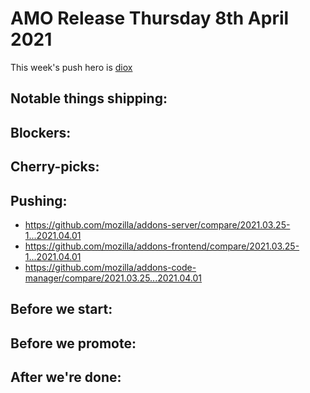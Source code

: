 # AMO Release Thursday 8th April 2021

This week's push hero is [diox](https://github.com/diox)

## Notable things shipping:

## Blockers:

## Cherry-picks:

## Pushing:

- https://github.com/mozilla/addons-server/compare/2021.03.25-1...2021.04.01
- https://github.com/mozilla/addons-frontend/compare/2021.03.25-1...2021.04.01
- https://github.com/mozilla/addons-code-manager/compare/2021.03.25...2021.04.01

## Before we start:

## Before we promote:

## After we're done:
